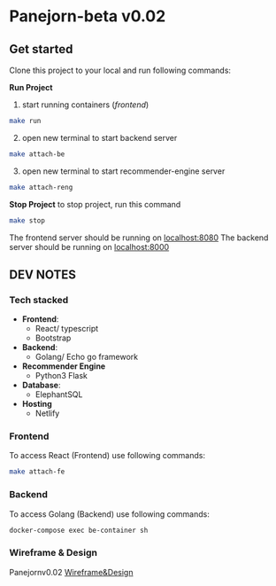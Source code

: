 # Panejorn-beta v0.02


## Get started
Clone this project to your local and run following commands:

**Run Project**
1. start running containers (*frontend*)
```sh
make run
```
2. open new terminal to start backend server
```sh
make attach-be
```
3. open new terminal to start recommender-engine server
```sh
make attach-reng
```

**Stop Project**
to stop project, run this command
```sh
make stop
```

The frontend server should be running on [localhost:8080](https://localhost:8080)
The backend server should be running on [localhost:8000](https://localhost:8000)

## DEV NOTES
### Tech stacked
- **Frontend**: 
  - React/ typescript
  - Bootstrap
- **Backend**: 
  - Golang/ Echo go framework
- **Recommender Engine**
  - Python3 Flask
- **Database**: 
  - ElephantSQL
- **Hosting**
  - Netlify


### Frontend
To access React (Frontend) use following commands:
```sh
make attach-fe
```

### Backend
To access Golang (Backend) use following commands:
```sh
docker-compose exec be-container sh
```
### Wireframe & Design
Panejornv0.02 [Wireframe&Design](https://www.figma.com/file/V1ouHFM6acG9L1xGNmbxZf/Panejorn-app-ver0.2?node-id=0%3A1)
